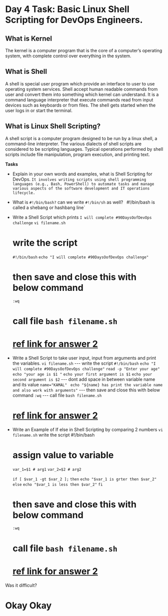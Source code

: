 # Day 4 Task: Basic Linux Shell Scripting for DevOps Engineers.

 ## What is Kernel

 The kernel is a computer program that is the core of a computer’s operating system, with complete control over everything in the system.
 
 ## What is Shell

 A shell is special user program which provide an interface to user to use operating system services. Shell accept human readable commands from user and convert them into something which kernel can understand. It is a command language interpreter that execute commands read from input devices such as keyboards or from files. The shell gets started when the user logs in or start the terminal.
 
 ## What is Linux Shell Scripting?

 A shell script is a computer program designed to be run by a linux shell, a command-line interpreter. The various dialects of shell scripts are considered to be scripting languages. Typical operations performed by shell scripts include file manipulation, program execution, and printing text.

 **Tasks**

 - Explain in your own words and examples, what is Shell Scripting for DevOps.
    `It involves writing scripts using shell programming languages (e.g., Bash, PowerShell) to automate tasks and manage various aspects of the software development and IT operations lifecycle.`

 - What is `#!/bin/bash?` can we write `#!/bin/sh` as well?    `
    `#!/bin/bash is called a shebang or hashbang line`

 - Write a Shell Script which prints `I will complete #90DaysOofDevOps challenge`
    `vi filename.sh`
    # write the script
    `#!/bin/bash` 
    `echo "I will complete #90DaysOofDevOps challenge"`
    # then save and close this with below command
    `:wq`
    # call file `bash filename.sh`
    # [ref link for answer 2](./bash_img_1.PNG)
    
 - Write a Shell Script to take user input, input from arguments and print the variables.
     `vi filename.sh`
    --- write the script
    `#!/bin/bash` 
    `echo "I will complete #90DaysOofDevOps challenge"`
    `read -p "Enter your age"`
    `echo "your age is $1 "`
    `echo your first argument is $1`
    `echo your second argument is $2`
    --- dont add space in between variable name and its value
    `name="KAMAL" ` 
    `echo "${name} has print the variable name and also work with arguments"`
    --- then save and close this with below command
    `:wq`
    --- call file `bash filename.sh`
    # [ref link for answer 2](./bash_img_2.PNG)
    
 - Write an Example of If else in Shell Scripting by comparing 2 numbers
    `vi filename.sh`
    write the script
    #!/bin/bash

    # assign value to variable
    `var_1=$1 # arg1`
    `var_2=$2 # arg2`

    `if [ $var_1 -gt $var_2 ];`
    `then`
            `echo "$var_1 is grter then $var_2"`
    `else`
            `echo "$var_1 is less then $var_2"`
    `fi`
    # then save and close this with below command
    `:wq`
    # call file `bash filename.sh`     
    # [ref link for answer 2](./bash_img_3.PNG)

 Was it difficult?
   # Okay Okay 
 